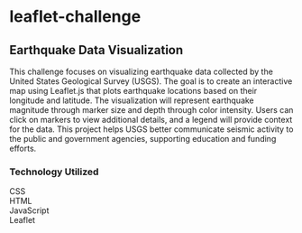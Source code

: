 # leaflet-challenge
## Earthquake Data Visualization
This challenge focuses on visualizing earthquake data collected by the United States Geological Survey (USGS). The goal is to create an interactive map using Leaflet.js that plots earthquake locations based on their longitude and latitude. The visualization will represent earthquake magnitude through marker size and depth through color intensity. Users can click on markers to view additional details, and a legend will provide context for the data. This project helps USGS better communicate seismic activity to the public and government agencies, supporting education and funding efforts.

### Technology Utilized
CSS\
HTML\
JavaScript\
Leaflet
